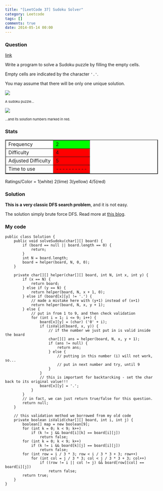 ```yaml
---
title: "[LeetCode 37] Sudoku Solver"
category: Leetcode
tags: []
comments: true
date: 2014-05-14 00:00
---
```



### Question

[link](http://oj.leetcode.com/problems/sudoku-solver/)

<div class="question-content">
<p></p><p>Write a program to solve a Sudoku puzzle by filling the empty cells.</p>

<p>Empty cells are indicated by the character <code>'.'</code>.</p>

<p>You may assume that there will be only one unique solution.

</p><p>
<img src="http://upload.wikimedia.org/wikipedia/commons/thumb/f/ff/Sudoku-by-L2G-20050714.svg/250px-Sudoku-by-L2G-20050714.svg.png"><br>
</p><p style="font-size: 11px">A sudoku puzzle...</p>
<p></p>

<p>
<img src="http://upload.wikimedia.org/wikipedia/commons/thumb/3/31/Sudoku-by-L2G-20050714_solution.svg/250px-Sudoku-by-L2G-20050714_solution.svg.png"><br>
</p><p style="font-size: 11px">...and its solution numbers marked in red.
</p><p></p>
          </div>

### Stats

<table border="2">
	<tr>
		<td>Frequency</td>
		<td bgcolor="lime">2</td>
	</tr>
	<tr>
		<td>Difficulty</td>
		<td bgcolor="red">4</td>
	</tr>
	<tr>
		<td>Adjusted Difficulty</td>
		<td bgcolor="red">5</td>
	</tr>
	<tr>
		<td>Time to use</td>
		<td bgcolor="red">----------</td>
	</tr>
</table>

Ratings/Color = 1(white) 2(lime) 3(yellow) 4/5(red)

### Solution

**This is a very classic DFS search problem**, and it is not easy.

The solution simply brute force DFS. Read more at [this blog](http://xixiaogualu.blogspot.sg/2013/09/leetcode-sudoku-solver.html).

### My code

    public class Solution {
        public void solveSudoku(char[][] board) {
            if (board == null || board.length == 0) {
                return;
            }
            int N = board.length;
            board = helper(board, N, 0, 0);
        }

        private char[][] helper(char[][] board, int N, int x, int y) {
            if (x == N) {
                return board;
            } else if (y == N) {
                return helper(board, N, x + 1, 0);
            } else if (board[x][y] != '.') {
                // made a mistake here with (y+1) instead of (x+1)
                return helper(board, N, x, y + 1);
            } else {
                // put in from 1 to 9, and then check validation
                for (int i = 1; i <= 9; i++) {
                    board[x][y] = (char) ('0' + i);
                    if (isValid(board, x, y)) {
                        // if the number we just put in is valid inside the board
                        char[][] ans = helper(board, N, x, y + 1);
                        if (ans != null) {
                            return ans;
                        } else {
                            // putting in this number (i) will not work, so...
                            // put in next number and try, until 9
                        }
                    }
                    // this is important for backtarcking - set the char back to its original value!!!
                    board[x][y] = '.';
                }
            }
            // in fact, we can just return true/false for this question.
            return null;
        }

        // this validation method we borrowed from my old code
        private boolean isValid(char[][] board, int i, int j) {
            boolean[] map = new boolean[9];
            for (int k = 0; k < 9; k++)
                if (k != j && board[i][k] == board[i][j])
                    return false;
            for (int k = 0; k < 9; k++)
                if (k != i && board[k][j] == board[i][j])
                    return false;
            for (int row = i / 3 * 3; row < i / 3 * 3 + 3; row++)
                for (int col = j / 3 * 3; col < j / 3 * 3 + 3; col++)
                    if ((row != i || col != j) && board[row][col] == board[i][j])
                        return false;
            return true;
        }
    }
